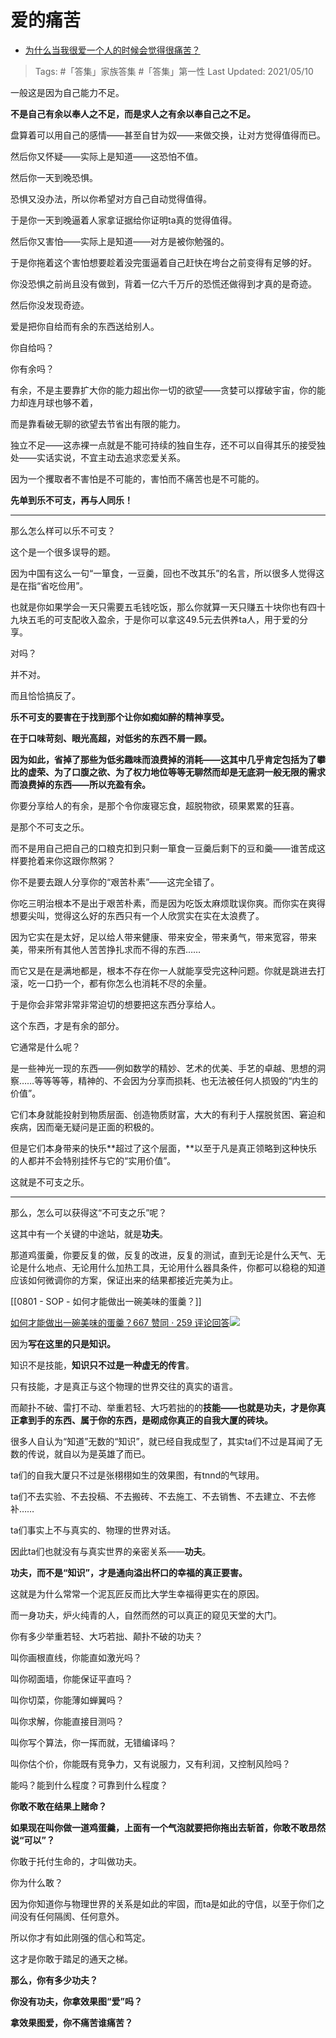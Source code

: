 # 爱的痛苦

- [为什么当我很爱一个人的时候会觉得很痛苦？](https://www.zhihu.com/question/418006057/answer/1827778336)

>Tags: #「答集」家族答集  #「答集」第一性
>Last Updated: 2021/05/10

一般这是因为自己能力不足。

**不是自己有余以奉人之不足，而是求人之有余以奉自己之不足。**

盘算着可以用自己的感情——甚至自甘为奴——来做交换，让对方觉得值得而已。

然后你又怀疑——实际上是知道——这恐怕不值。

然后你一天到晚恐惧。

恐惧又没办法，所以你希望对方自己自动觉得值得。

于是你一天到晚逼着人家拿证据给你证明ta真的觉得值得。

然后你又害怕——实际上是知道——对方是被你勉强的。

于是你拖着这个害怕想要趁着没完蛋逼着自己赶快在垮台之前变得有足够的好。

你没恐惧之前尚且没有做到，背着一亿六千万斤的恐慌还做得到才真的是奇迹。

然后你没发现奇迹。

爱是把你自给而有余的东西送给别人。

你自给吗？

你有余吗？

有余，不是主要靠扩大你的能力超出你一切的欲望——贪婪可以撑破宇宙，你的能力却连月球也够不着，

而是靠看破无聊的欲望去节省出有限的能力。

独立不足——这赤裸一点就是不能可持续的独自生存，还不可以自得其乐的接受独处——实话实说，不宜主动去追求恋爱关系。

因为一个攫取者不害怕是不可能的，害怕而不痛苦也是不可能的。

**先单到乐不可支，再与人同乐！**

---

那么怎么样可以乐不可支？

这个是一个很多误导的题。

因为中国有这么一句“一箪食，一豆羹，回也不改其乐”的名言，所以很多人觉得这是在指“省吃俭用”。

也就是你如果学会一天只需要五毛钱吃饭，那么你就算一天只赚五十块你也有四十九块五毛的可支配收入盈余，于是你可以拿这49.5元去供养ta人，用于爱的分享。

对吗？

并不对。

而且恰恰搞反了。

**乐不可支的要害在于找到那个让你如痴如醉的精神享受。**

**在于口味苛刻、眼光高超，对低劣的东西不屑一顾。**

**因为如此，省掉了那些为低劣趣味而浪费掉的消耗——这其中几乎肯定包括为了攀比的虚荣、为了口腹之欲、为了权力地位等等无聊然而却是无底洞一般无限的需求而浪费掉的东西——所以充盈有余。**

你要分享给人的有余，是那个令你废寝忘食，超脱物欲，硕果累累的狂喜。

是那个不可支之乐。

而不是用自己把自己的口粮克扣到只剩一箪食一豆羹后剩下的豆和羹——谁苦成这样要抢着来你这跟你熬粥？

你不是要去跟人分享你的“艰苦朴素”——这完全错了。

你吃三明治根本不是出于艰苦朴素，而是因为吃饭太麻烦耽误你爽。而你实在爽得想要尖叫，觉得这么好的东西只有一个人欣赏实在实在太浪费了。

因为它实在是太好，足以给人带来健康、带来安全，带来勇气，带来宽容，带来美，带来所有其他人苦苦挣扎求而不得的东西……

而它又是在是满地都是，根本不存在你一人就能享受完这种问题。你就是跳进去打滚，吃一口扔一个，都有你怎么也消耗不尽的余量。

于是你会非常非常非常迫切的想要把这东西分享给人。

这个东西，才是有余的部分。

它通常是什么呢？

是一些神光一现的东西——例如数学的精妙、艺术的优美、手艺的卓越、思想的洞察……等等等等，精神的、不会因为分享而损耗、也无法被任何人损毁的“内生的价值”。

它们本身就能投射到物质层面、创造物质财富，大大的有利于人摆脱贫困、窘迫和疾病，因而毫无疑问是正面的积极的。

但是它们本身带来的快乐**超过了这个层面，**以至于凡是真正领略到这种快乐的人都并不会特别挂怀与它的“实用价值”。

这就是不可支之乐。

---

那么，怎么可以获得这“不可支之乐”呢？

这其中有一个关键的中途站，就是**功夫**。

那道鸡蛋羹，你要反复的做，反复的改进，反复的测试，直到无论是什么天气、无论是什么地点、无论用什么加热工具，无论用什么器具条件，你都可以稳稳的知道应该如何微调你的方案，保证出来的结果都接近完美为止。

[[0801 - SOP - 如何才能做出一碗美味的蛋羹？]]

[如何才能做出一碗美味的蛋羹？667 赞同 · 259 评论回答![](https://pic1.zhimg.com/v2-3569440796638ea715d848ca2597f87d_ipico.jpg?source=c8b7c179)](https://www.zhihu.com/question/315035483/answer/1789846187)

因为**写在这里的只是知识。**

知识不是技能，**知识只不过是一种虚无的传言**。

只有技能，才是真正与这个物理的世界交往的真实的语言。

而颠扑不破、雷打不动、举重若轻、大巧若拙的的**技能——**也就是**功夫，才是你真正拿到手的东西、属于你的东西，是砌成你真正的自我大厦的砖块。**

很多人自认为“知道”无数的“知识”，就已经自我成型了，其实ta们不过是耳闻了无数的传说，就自以为是英雄了而已。

ta们的自我大厦只不过是张栩栩如生的效果图，有tnnd的气球用。

ta们不去实验、不去投稿、不去搬砖、不去施工、不去销售、不去建立、不去修补……

ta们事实上不与真实的、物理的世界对话。

因此ta们也就没有与真实世界的亲密关系——**功夫**。

**功夫，而不是“知识”，才是通向溢出杯口的幸福的真正要害。**

这就是为什么常常一个泥瓦匠反而比大学生幸福得更实在的原因。

而一身功夫，炉火纯青的人，自然而然的可以真正的窥见天堂的大门。

你有多少举重若轻、大巧若拙、颠扑不破的功夫？

叫你画根直线，你能直如激光吗？

叫你砌面墙，你能保证平直吗？

叫你切菜，你能薄如蝉翼吗？

叫你求解，你能直接目测吗？

叫你写个算法，你一挥而就，无错编译吗？

叫你估个价，你能既有竞争力，又有说服力，又有利润，又控制风险吗？

能吗？能到什么程度？可靠到什么程度？

**你敢不敢在结果上赌命？**

**如果现在叫你做一道鸡蛋羹，上面有一个气泡就要把你拖出去斩首，你敢不敢昂然说“可以”？**

你敢于托付生命的，才叫做功夫。

你为什么敢？

因为你知道你与物理世界的关系是如此的牢固，而ta是如此的守信，以至于你们之间没有任何隔阂、任何意外。

所以你才有如此刚强的信心和笃定。

这才是你敢于踏足的通天之梯。

**那么，你有多少功夫？**

  

**你没有功夫，你拿效果图“爱”吗？**

**拿效果图爱，你不痛苦谁痛苦？**